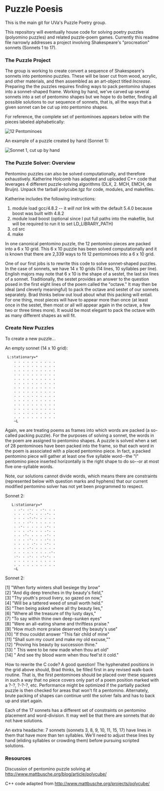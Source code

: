 # Puzzle Poesis

This is the main git for UVa's Puzzle Poetry group.

This repository will eventually house code for solving poetry puzzles (polyomino puzzles) and related puzzle-poem games. Currently this readme file narrowly addresses a project involving Shakespeare's "procreation" sonnets (Sonnets 1 to 17). 

### The Puzzle Project
The group is working to create convert a sequence of Shakespeare's sonnets into pentomino puzzles. These will be laser cut from wood, acrylic, and other materials, and then assembled as an art-object titled _Increase_. Preparing the the puzzles requires finding ways to pack pentomino shapes into a sonnet-shaped frame. Working by hand, we've carved up several sonnets into a set of pentomino shapes but we hope to do better, finding all possible solutions to our sequence of sonnets, that is, all the ways that a given sonnet can be cut up into pentomino shapes.

For reference, the complete set of pentominoes appears below with the pieces labeled alphabetically:

![12 Pentominoes](/images/pentominoes.jpg)

An example of a puzzle created by hand (Sonnet 1):

![Sonnet 1, cut up by hand](/images/sonnet1.jpg)

### The Puzzle Solver: Overview

Pentomino puzzles can also be solved computationally, and therefore exhaustively. Katherine Holcomb has adapted and uploaded C++ code that leverages 4 different puzzle-solving algorithms (DLX, 2. MCH, EMCH, de Bruijn). Unpack the tarball polycube.tgz for code, modules, and makefiles.

Katherine includes the following instructions:
1. module load gcc/4.8.2  -- it *will not* link with the default 5.4.0 because boost was built with 4.8.2
2. module load boost (optional since I put full paths into the makefile, but will be required to run it to set LD_LIBRARY_PATH)
3. cd src
4. make

In one canonical pentomino puzzle, the 12 pentomino pieces are packed into a 6 x 10 grid. This 6 x 10 puzzle has been solved computationally and it is known that there are 2,339 ways to fit 12 pentominoes into a 6 x 10 grid. 

One of our first jobs is to rewrite this code to solve sonnet-shaped puzzles. In the case of sonnets, we have 14 x 10 grids (14 lines, 10 syllables per line). English majors may note that 6 x 10 is the shape of a sestet, the last six lines of a sonnet. Traditionally, the sestet provides an answer to the question posed in the first eight lines of the poem called the "octave." It may then be ideal (and cleverly meaningful) to pack the octave and sestet of our sonnets separately. Brad thinks below out loud about what this packing will entail. For one thing, most pieces will have to appear more than once (at least once in the sestet, then most or all will appear again in the octave, a few two or three times more). It would be most elegant to pack the octave with as many different shapes as will fit.

    
### Create New Puzzles
To create a new puzzle...

An empty sonnet (14 x 10 grid):

     L:stationary=*
        . . . . . . . . . .
        . . . . . . . . . .
        . . . . . . . . . .
        . . . . . . . . . .
        . . . . . . . . . .
        . . . . . . . . . .
        . . . . . . . . . .
        . . . . . . . . . .
        . . . . . . . . . .
        . . . . . . . . . .
        . . . . . . . . . .
        . . . . . . . . . .
        . . . . . . . . . .
        . . . . . . . . . .
        ~L
  
Again, we are treating poems as frames into which words are packed (a so-called packing puzzle). For the purposes of solving a sonnet, the words in the poem are assigned to pentomino shapes. A puzzle is solved when a set of 28 pentominoes have been packed into the frame, so that each  word in the poem is associated with a placed pentomino piece. In fact, a packed pentomino piece will gather at least one five syllable word--the "I" pentomino piece inserted horizontally is the right shape to do so--or at most five one-syllable words. 

Note, our solutions cannot divide words, which means there are constraints (represented below with question marks and hyphens) that our current modified pentomino solver has not yet been programmed to respect.
  
  Sonnet 2:
  
       L:stationary=*
        . .-. .-. . .-. . .
        . . . .-. . . .-. .
        . . . .-.-. . . . .
        . . . .-. . . . . .
        . .-. . . . . .-. .
        . . . .-. . . .-. .
        . . .-. . . . .-. .
        . . . .-. . . .-. .
        . . . . .-. . .-. .
        . . . .-. . . . . .
        . . . . . . . . .-.
        .-. . .-. . .-.-. .
        . . . . . . . . . .
        . . . . . . . . . .
        ~L
  
 Sonnet 2:
 
 [1] "When forty winters shall besiege thy brow"          
 [2] "And dig deep trenches in thy beauty's field,"       
 [3] "Thy youth's proud livery, so gazed on now,"         
 [4] "Will be a tattered weed of small worth held."       
 [5] "Then being asked where all thy beauty lies,"        
 [6] "Where all the treasure of thy lusty days,"          
 [7] "To say within thine own deep-sunken eyes"           
 [8] "Were an all-eating shame and thriftless praise."    
 [9] "How much more praise deserved thy beauty's use"     
[10] "If thou couldst answer \"This fair child of mine"   
[11] "Shall sum my count and make my old excuse,\""       
[12] "Proving his beauty by succession thine."            
[13] "  This were to be new made when thou art old"       
[14] "  And see thy blood warm when thou feel'st it cold."

How to rewrite the C code? A good question! The hyphenated positions in the grid above should, Brad thinks, be filled first in any revised walk-back routine. That is, the first pentominoes should be placed over these squares in such a way that no piece covers only part of a poem position marked with a ?-?, ?-?-?, etc. Performance might be optimized if the partially packed puzzle is then checked for areas that won't fit a pentomino. Alternately, brute packing of shapes can continue until the solver fails and has to back up and start again.

Each of the 17 sonnets has a different set of constraints on pentomino placement and word-division. It may well be that there are sonnets that do not have solutions.

An extra headache: 7 sonnets (sonnets 3, 8, 9, 10, 11, 15, 17) have lines in them that have more than ten syllables. We'll need to adjust these lines by hand (eliding syllables or crowding them) before pursuing scripted solutions.

### Resources
Discussion of pentomino puzzle solving at
http://www.mattbusche.org/blog/article/polycube/

C++ code adapted from http://www.mattbusche.org/projects/polycube/



